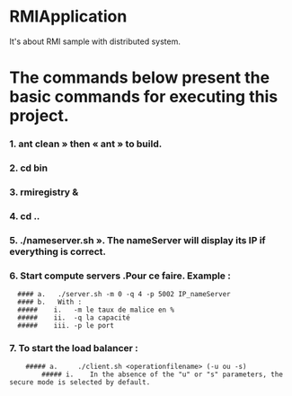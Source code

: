 # RMIApplication
It's about RMI sample with distributed system.

# The commands below present the basic commands for executing this project.
 ### 1. ant clean »  then « ant » to build.
 ### 2.	cd bin
 ### 3.	rmiregistry &
 ### 4.	cd ..
 ### 5.	./nameserver.sh ». The nameServer will display its IP if everything is correct.
 ### 6.	Start compute servers .Pour ce faire. Example : 
      #### a.	./server.sh -m 0 -q 4 -p 5002 IP_nameServer 
      #### b.	With : 
      #####    i.	-m le taux de malice en %
      #####    ii.	-q la capacité 
      #####    iii.	-p le port
  ### 7.	To start the load balancer :
        ##### a.	 ./client.sh <operationfilename> (-u ou -s)
            ##### i.	In the absence of the "u" or "s" parameters, the secure mode is selected by default.
